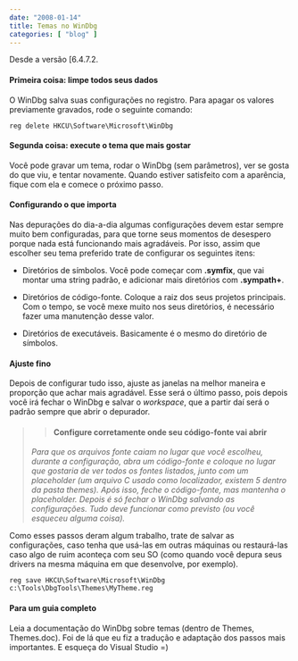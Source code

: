 ```yaml
---
date: "2008-01-14"
title: Temas no WinDbg
categories: [ "blog" ]
---
```

Desde a versão [6.4.7.2.

#### Primeira coisa: limpe todos seus dados

O WinDbg salva suas configurações no registro. Para apagar os valores previamente gravados, rode o seguinte comando:

    
    reg delete HKCU\Software\Microsoft\WinDbg

#### Segunda coisa: execute o tema que mais gostar

Você pode gravar um tema, rodar o WinDbg (sem parâmetros), ver se gosta do que viu, e tentar novamente. Quando estiver satisfeito com a aparência, fique com ela e comece o próximo passo.

#### Configurando o que importa

Nas depurações do dia-a-dia algumas configurações devem estar sempre muito bem configuradas, para que torne seus momentos de desespero porque nada está funcionando mais agradáveis. Por isso, assim que escolher seu tema preferido trate de configurar os seguintes itens:

	
  * Diretórios de símbolos. Você pode começar com **.symfix**, que vai montar uma string padrão, e adicionar mais diretórios com **.sympath+**.

	
  * Diretórios de código-fonte. Coloque a raiz dos seus projetos principais. Com o tempo, se você mexe muito nos seus diretórios, é necessário fazer uma manutenção desse valor.

	
  * Diretórios de executáveis. Basicamente é o mesmo do diretório de símbolos.

#### Ajuste fino

Depois de configurar tudo isso, ajuste as janelas na melhor maneira e proporção que achar mais agradável. Esse será o último passo, pois depois você irá fechar o WinDbg e salvar o _workspace_, que a partir daí será o padrão sempre que abrir o depurador.

<blockquote>

> 
> #### Configure corretamente onde seu código-fonte vai abrir
> 
_Para que os arquivos fonte caiam no lugar que você escolheu, durante a configuração, abra um código-fonte e coloque no lugar que gostaria de ver todos os fontes listados, junto com um placeholder (um arquivo C usado como localizador, existem 5 dentro da pasta themes). Após isso, feche o código-fonte, mas mantenha o placeholder. Depois é só fechar o WinDbg salvando as configurações. Tudo deve funcionar como previsto (ou você esqueceu alguma coisa)._</blockquote>

Como esses passos deram algum trabalho, trate de salvar as configurações, caso tenha que usá-las em outras máquinas ou restaurá-las caso algo de ruim aconteça com seu SO (como quando você depura seus drivers na mesma máquina em que desenvolve, por exemplo).

    
    reg save HKCU\Software\Microsoft\WinDbg c:\Tools\DbgTools\Themes\MyTheme.reg

#### Para um guia completo

Leia a documentação do WinDbg sobre temas (dentro de Themes, Themes.doc). Foi de lá que eu fiz a tradução e adaptação dos passos mais importantes. E esqueça do Visual Studio =)
